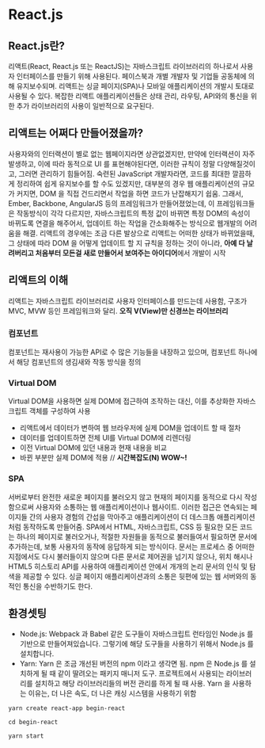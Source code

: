 # React.js

## React.js란?
리액트(React, React.js 또는 ReactJS)는 자바스크립트 라이브러리의 하나로서 사용자 인터페이스를 만들기 위해 사용된다. 페이스북과 개별 개발자 및 기업들 공동체에 의해 유지보수되며. 리액트는 싱글 페이지(SPA)나 모바일 애플리케이션의 개발시 토대로 사용될 수 있다. 복잡한 리액트 애플리케이션들은 상태 관리, 라우팅, API와의 통신을 위한 추가 라이브러리의 사용이 일반적으로 요구된다.

## 리액트는 어쩌다 만들어졌을까? 
 사용자와의 인터랙션이 별로 없는 웹페이지라면 상관없겠지만, 만약에 인터랙션이 자주 발생하고, 이에 따라 동적으로 UI 를 표현해야된다면, 이러한 규칙이 정말 다양해질것이고, 그러면 관리하기 힘들어짐. 숙련된 JavaScript 개발자라면, 코드를 최대한 깔끔하게 정리하여 쉽게 유지보수를 할 수도 있겠지만, 대부분의 경우 웹 애플리케이션의 규모가 커지면, DOM 을 직접 건드리면서 작업을 하면 코드가 난잡해지기 쉽움.
 그래서, Ember, Backbone, AngularJS 등의 프레임워크가 만들어졌었는데, 이 프레임워크들은 작동방식이 각각 다르지만, 자바스크립트의 특정 값이 바뀌면 특정 DOM의 속성이 바뀌도록 연결을 해주어서, 업데이트 하는 작업을 간소화해주는 방식으로 웹개발의 어려움을 해결.
 리액트의 경우에는 조금 다른 발상으로 리액트는 어떠한 상태가 바뀌었을때, 그 상태에 따라 DOM 을 어떻게 업데이트 할 지 규칙을 정하는 것이 아니라, **아예 다 날려버리고 처음부터 모든걸 새로 만들어서 보여주는 아이디어**에서 개발이 시작
 
## 리액트의 이해
 리액트는 자바스크립트 라이브러리로 사용자 인터페이스를 만드는데 사용함, 구조가 MVC, MVW 등인 프레임워크와 달리. **오직 V(View)만 신경쓰는 라이브러리**
 
### 컴포넌트
  컴포넌트는 재사용이 가능한 API로 수 많은 기능들을 내장하고 있으며, 컴포넌트 하나에서 해당 컴포넌트의 생김새와 작동 방식을 정의

### Virtual DOM

 Virtual DOM을 사용하면 실제 DOM에 접근하여 조작하는 대신, 이를 추상화한 자바스크립트 객체를 구성하여 사용
 - 리액트에서 데이터가 변하여 웹 브라우저에 실제 DOM을 업데이트 할 때 절차
  - 데이터를 업데이트하면 전체 UI를 Virtual DOM에 리렌더링
  - 이전 Virtual DOM에 있던 내용과 현재 내용을 비교
  - 바뀐 부분만 실제 DOM에 적용 // **시간복잡도(N) WOW~!**
  
### SPA
 서버로부터 완전한 새로운 페이지를 불러오지 않고 현재의 페이지를 동적으로 다시 작성함으로써 사용자와 소통하는 웹 애플리케이션이나 웹사이트. 이러한 접근은 연속되는 페이지들 간의 사용자 경험의 간섭을 막아주고 애플리케이션이 더 데스크톱 애플리케이션처럼 동작하도록 만들어줌. SPA에서 HTML, 자바스크립트, CSS 등 필요한 모든 코드는 하나의 페이지로 불러오거나, 적절한 자원들을 동적으로 불러들여서 필요하면 문서에 추가하는데, 보통 사용자의 동작에 응답하게 되는 방식이다. 문서는 프로세스 중 어떠한 지점에서도 다시 불러들이지 않으며 다른 문서로 제어권을 넘기지 않으나, 위치 해시나 HTML5 히스토리 API를 사용하여 애플리케이션 안에서 개개의 논리 문서의 인식 및 탐색을 제공할 수 있다. 싱글 페이지 애플리케이션과의 소통은 뒷편에 있는 웹 서버와의 동적인 통신을 수반하기도 한다.
 
## 환경셋팅
 - Node.js: Webpack 과 Babel 같은 도구들이 자바스크립트 런타임인 Node.js 를 기반으로 만들어져있습니다. 그렇기에 해당 도구들을 사용하기 위해서 Node.js 를 설치합니다.
 - Yarn: Yarn 은 조금 개선된 버전의 npm 이라고 생각면 됨. npm 은 Node.js 를 설치하게 될 때 같이 딸려오는 패키지 매니저 도구. 프로젝트에서 사용되는 라이브러리를 설치하고 해당 라이브러리들의         버전 관리를 하게 될 때 사용. Yarn 을 사용하는 이유는, 더 나은 속도, 더 나은 캐싱 시스템을 사용하기 위함
 ```
 yarn create react-app begin-react
 ```
  ```
 cd begin-react
 ```
  ```
 yarn start
 ```
